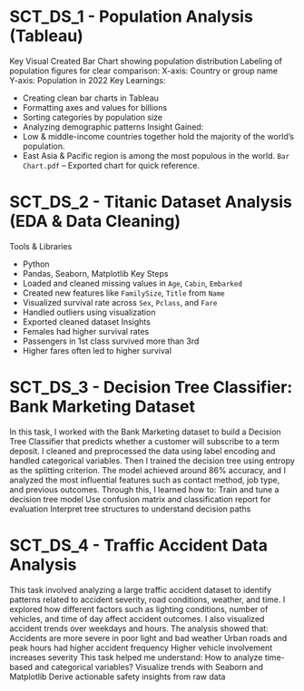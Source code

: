 # SCT_DS_1 - Population Analysis (Tableau)
Key Visual Created Bar Chart showing population distribution
Labeling of population figures for clear comparison:
X-axis: Country or group name  
Y-axis: Population in 2022
Key Learnings: 
- Creating clean bar charts in Tableau
- Formatting axes and values for billions
- Sorting categories by population size
- Analyzing demographic patterns
Insight Gained:
- Low & middle-income countries together hold the majority of the world’s population.
- East Asia & Pacific region is among the most populous in the world.
`Bar Chart.pdf` – Exported chart for quick reference.

# SCT_DS_2 - Titanic Dataset Analysis (EDA & Data Cleaning)
Tools & Libraries
- Python
- Pandas, Seaborn, Matplotlib
 Key Steps
- Loaded and cleaned missing values in `Age`, `Cabin`, `Embarked`
- Created new features like `FamilySize`, `Title` from `Name`
- Visualized survival rate across `Sex`, `Pclass`, and `Fare`
- Handled outliers using visualization
- Exported cleaned dataset
 Insights
- Females had higher survival rates
- Passengers in 1st class survived more than 3rd
- Higher fares often led to higher survival

# SCT_DS_3 - Decision Tree Classifier: Bank Marketing Dataset
In this task, I worked with the Bank Marketing dataset to build a Decision Tree Classifier that predicts whether a customer will subscribe to a term deposit.
I cleaned and preprocessed the data using label encoding and handled categorical variables. Then I trained the decision tree using entropy as the splitting criterion.
The model achieved around 86% accuracy, and I analyzed the most influential features such as contact method, job type, and previous outcomes.
Through this, I learned how to:
Train and tune a decision tree model
Use confusion matrix and classification report for evaluation
Interpret tree structures to understand decision paths

# SCT_DS_4 - Traffic Accident Data Analysis
This task involved analyzing a large traffic accident dataset to identify patterns related to accident severity, road conditions, weather, and time.
I explored how different factors such as lighting conditions, number of vehicles, and time of day affect accident outcomes. I also visualized accident trends over weekdays and hours.
The analysis showed that:
Accidents are more severe in poor light and bad weather
Urban roads and peak hours had higher accident frequency
Higher vehicle involvement increases severity
This task helped me understand:
How to analyze time-based and categorical variables?
Visualize trends with Seaborn and Matplotlib
Derive actionable safety insights from raw data
